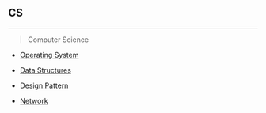 ## CS
---

> Computer Science

* [Operating System](https://github.com/JongsooPark1/OS)

  

* [Data Structures](https://github.com/JongsooPark1/Data-Structures)

  

* [Design Pattern](https://github.com/JongsooPark1/Design-Pattern)

  




* [Network](https://github.com/JongsooPark1/Network)



